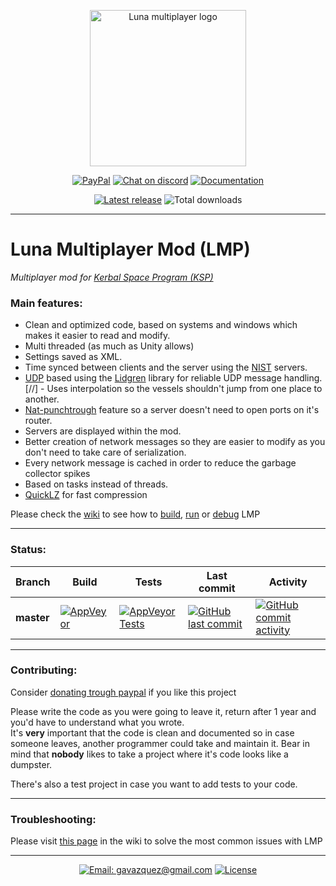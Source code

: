 <p align="center">
    <img src="../master/External/logo.png" alt="Luna multiplayer logo" height="250" width="250"/>
</p>

<p align="center">
  <a href="https://paypal.me/gavazquez"><img src="https://img.shields.io/badge/paypal-donate-yellow.svg" alt="PayPal"/></a>
  <a href="https://discord.gg/S6bQR5q"><img src="https://img.shields.io/discord/378456662392045571.svg" alt="Chat on discord"/></a>
  <a href="../../wiki"><img src="https://img.shields.io/badge/documentation-Wiki-4BC51D.svg" alt="Documentation" /></a>
</p>

<p align="center">
  <a href="../../releases"><img src="https://img.shields.io/github/release/gavazquez/lunamultiplayer.svg" alt="Latest release" /></a>
  <img src="https://img.shields.io/github/downloads/gavazquez/lunamultiplayer/total.svg" alt="Total downloads" />
</p>

---

# Luna Multiplayer Mod (LMP)

*Multiplayer mod for [Kerbal Space Program (KSP)](https://kerbalspaceprogram.com)*

### Main features:

- Clean and optimized code, based on systems and windows which makes it easier to read and modify.
- Multi threaded (as much as Unity allows)
- Settings saved as XML.
- Time synced between clients and the server using the [NIST](https://www.nist.gov/) servers.
- [UDP](https://en.wikipedia.org/wiki/User_Datagram_Protocol) based using the [Lidgren](https://github.com/lidgren/lidgren-network-gen3) library for reliable UDP message handling.
[//] - Uses interpolation so the vessels shouldn't jump from one place to another.
- [Nat-punchtrough](../../wiki/Master-server) feature so a server doesn't need to open ports on it's router.
- Servers are displayed within the mod.
- Better creation of network messages so they are easier to modify as you don't need to take care of serialization.
- Every network message is cached in order to reduce the garbage collector spikes
- Based on tasks instead of threads.
- [QuickLZ](http://www.quicklz.com) for fast compression

Please check the [wiki](../../wiki) to see how to [build](../../wiki/How-to-compile-LMP), [run](../../wiki/How-to-play-with-LMP.) or [debug](../../wiki/Debugging-in-Visual-studio) LMP

---

### Status:

|   Branch   |   Build  |   Tests  |  Last commit  |   Activity    |
| ---------- | -------- | -------- | ------------- | ------------- |
| **master** |[![AppVeyor](https://img.shields.io/appveyor/ci/gavazquez/lunamultiplayer/master.svg?logo=appveyor)](https://ci.appveyor.com/project/gavazquez/lunamultiplayer/branch/master) | [![AppVeyor Tests](https://img.shields.io/appveyor/tests/gavazquez/lunamultiplayer/master.svg?logo=appveyor)](https://ci.appveyor.com/project/gavazquez/lunamultiplayer/branch/master/tests) | [![GitHub last commit](https://img.shields.io/github/last-commit/gavazquez/lunamultiplayer/master.svg)](../../commits/master) | [![GitHub commit activity](https://img.shields.io/github/commit-activity/y/gavazquez/lunamultiplayer.svg)](../../commits/master)

---

### Contributing:

Consider [donating trough paypal](https://paypal.me/gavazquez) if you like this project

Please write the code as you were going to leave it, return after 1 year and you'd have to understand what you wrote.  
It's **very** important that the code is clean and documented so in case someone leaves, another programmer could take and maintain it. Bear in mind that **nobody** likes to take a project where it's code looks like a dumpster.

There's also a test project in case you want to add tests to your code.

---

### Troubleshooting:

Please visit [this page](../../wiki/Troubleshooting) in the wiki to solve the most common issues with LMP

---

<p align="center">
  <a href="mailto:gavazquez@gmail.com"><img src="https://img.shields.io/badge/email-gavazquez@gmail.com-blue.svg?style=flat" alt="Email: gavazquez@gmail.com" /></a>
  <a href="./LICENSE"><img src="https://img.shields.io/github/license/gavazquez/LunaMultiPlayer.svg" alt="License" /></a>
</p>
